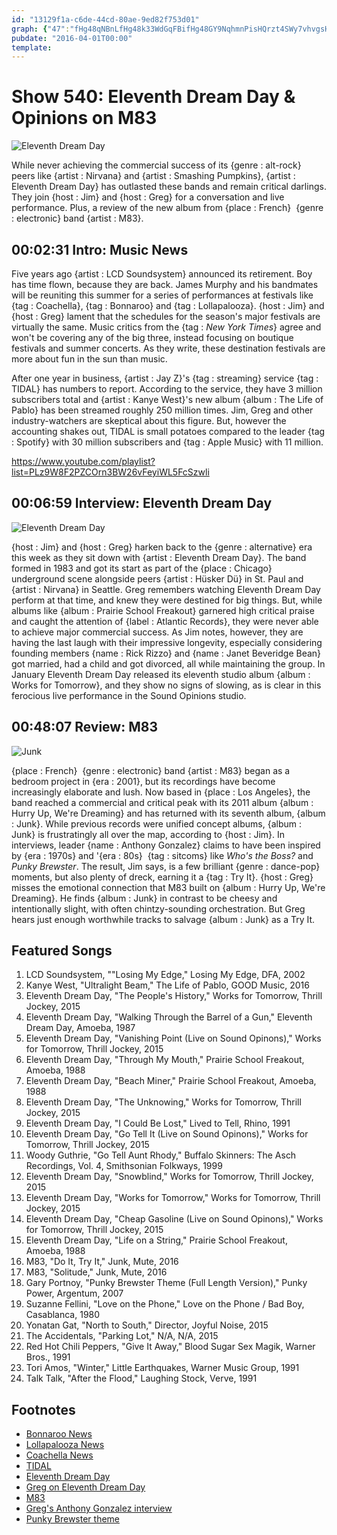 ```yaml
---
id: "13129f1a-c6de-44cd-80ae-9ed82f753d01"
graph: {"47":"fHg48qNBnLfHg48k33WdGqFBifHg48GY9NqhmnPisHQrzt4SWy7vhvgsHQrzhmnPisHQrzBAy8PhmnPiBAy8Pgs9MN","287":"M7LtiqQr9UM7LtidhnxeX6cfddhnxeBHm1GdhnxeM7LtiS5hd7","BN":"SN41FVVfuxVVfuxg8cEOVVfuxklYw0LntDJklYw0klYw0rxXzpklYw0nsyEdV0sfYklYw0FlUbjklYw0"}
pubdate: "2016-04-01T00:00"
template: 
---
```






# Show 540: Eleventh Dream Day & Opinions on M83

![Eleventh Dream Day](https://static.soundopinions.org/images/2016/eleventhdreamday_web.jpg)

While never achieving the commercial success of its {genre : alt-rock} peers like {artist : Nirvana} and {artist : Smashing Pumpkins}, {artist : Eleventh Dream Day} has outlasted these bands and remain critical darlings. They join {host : Jim} and {host : Greg} for a conversation and live performance. Plus, a review of the new album from {place : French}  {genre : electronic} band {artist : M83}.



## 00:02:31 Intro: Music News

Five years ago {artist : LCD Soundsystem} announced its retirement. Boy has time flown, because they are back. James Murphy and his bandmates will be reuniting this summer for a series of performances at festivals like {tag : Coachella}, {tag : Bonnaroo} and {tag : Lollapalooza}. {host : Jim} and {host : Greg} lament that the schedules for the season's major festivals are virtually the same. Music critics from the {tag : *New York Times*} agree and won't be covering any of the big three, instead focusing on boutique festivals and summer concerts. As they write, these destination festivals are more about fun in the sun than music.

After one year in business, {artist : Jay Z}'s {tag : streaming} service {tag : TIDAL} has numbers to report. According to the service, they have 3 million subscribers total and {artist : Kanye West}'s new album {album : The Life of Pablo} has been streamed roughly 250 million times. Jim, Greg and other industry-watchers are skeptical about this figure. But, however the accounting shakes out, TIDAL is small potatoes compared to the leader {tag : Spotify} with 30 million subscribers and {tag : Apple Music} with 11 million.

https://www.youtube.com/playlist?list=PLz9W8F2PZCOrn3BW26vFeyiWL5FcSzwli



## 00:06:59 Interview: Eleventh Dream Day

![Eleventh Dream Day](https://static.soundopinions.org/assets/540/BN0.jpg)

{host : Jim} and {host : Greg} harken back to the {genre : alternative} era this week as they sit down with {artist : Eleventh Dream Day}. The band formed in 1983 and got its start as part of the {place : Chicago} underground scene alongside peers {artist : Hüsker Dü} in St. Paul and {artist : Nirvana} in Seattle. Greg remembers watching Eleventh Dream Day perform at that time, and knew they were destined for big things. But, while albums like {album : Prairie School Freakout} garnered high critical praise and caught the attention of {label : Atlantic Records}, they were never able to achieve major commercial success. As Jim notes, however, they are having the last laugh with their impressive longevity, especially considering founding members {name : Rick Rizzo} and {name : Janet Beveridge Bean} got married, had a child and got divorced, all while maintaining the group. In January Eleventh Dream Day released its eleventh studio album {album : Works for Tomorrow}, and they show no signs of slowing, as is clear in this ferocious live performance in the Sound Opinions studio.



## 00:48:07 Review: M83

![Junk](https://static.soundopinions.org/assets/540/2870.jpg)

{place : French}  {genre : electronic} band {artist : M83} began as a bedroom project in {era : 2001}, but its recordings have become increasingly elaborate and lush. Now based in {place : Los Angeles}, the band reached a commercial and critical peak with its 2011 album {album : Hurry Up, We're Dreaming} and has returned with its seventh album, {album : Junk}. While previous records were unified concept albums, {album : Junk} is frustratingly all over the map, according to {host : Jim}. In interviews, leader {name : Anthony Gonzalez} claims to have been inspired by {era : 1970s} and '{era : 80s}  {tag : sitcoms} like *Who's the Boss?* and *Punky Brewster*. The result, Jim says, is a few brilliant {genre : dance-pop} moments, but also plenty of dreck, earning it a {tag : Try It}. {host : Greg} misses the emotional connection that M83 built on {album : Hurry Up, We're Dreaming}. He finds {album : Junk} in contrast to be cheesy and intentionally slight, with often chintzy-sounding orchestration. But Greg hears just enough worthwhile tracks to salvage {album : Junk} as a Try It.



## Featured Songs

1. LCD Soundsystem, ""Losing My Edge," Losing My Edge, DFA, 2002
2. Kanye West, "Ultralight Beam," The Life of Pablo, GOOD Music, 2016
3. Eleventh Dream Day, "The People's History," Works for Tomorrow, Thrill Jockey, 2015
4. Eleventh Dream Day, "Walking Through the Barrel of a Gun," Eleventh Dream Day, Amoeba, 1987
5. Eleventh Dream Day, "Vanishing Point (Live on Sound Opinons)," Works for Tomorrow, Thrill Jockey, 2015
6. Eleventh Dream Day, "Through My Mouth," Prairie School Freakout, Amoeba, 1988
7. Eleventh Dream Day, "Beach Miner," Prairie School Freakout, Amoeba, 1988
8. Eleventh Dream Day, "The Unknowing," Works for Tomorrow, Thrill Jockey, 2015
9. Eleventh Dream Day, "I Could Be Lost," Lived to Tell, Rhino, 1991
10. Eleventh Dream Day, "Go Tell It (Live on Sound Opinons)," Works for Tomorrow, Thrill Jockey, 2015
11. Woody Guthrie, "Go Tell Aunt Rhody," Buffalo Skinners: The Asch Recordings, Vol. 4, Smithsonian Folkways, 1999
12. Eleventh Dream Day, "Snowblind," Works for Tomorrow, Thrill Jockey, 2015
13. Eleventh Dream Day, "Works for Tomorrow," Works for Tomorrow, Thrill Jockey, 2015
14. Eleventh Dream Day, "Cheap Gasoline (Live on Sound Opinons)," Works for Tomorrow, Thrill Jockey, 2015
15. Eleventh Dream Day, "Life on a String," Prairie School Freakout, Amoeba, 1988
16. M83, "Do It, Try It," Junk, Mute, 2016
17. M83, "Solitude," Junk, Mute, 2016
18. Gary Portnoy, "Punky Brewster Theme (Full Length Version)," Punky Power, Argentum, 2007
19. Suzanne Fellini, "Love on the Phone," Love on the Phone / Bad Boy, Casablanca, 1980
20. Yonatan Gat, "North to South," Director, Joyful Noise, 2015
21. The Accidentals, "Parking Lot," N/A, N/A, 2015
22. Red Hot Chili Peppers, "Give It Away," Blood Sugar Sex Magik, Warner Bros., 1991
23. Tori Amos, "Winter," Little Earthquakes, Warner Music Group, 1991
24. Talk Talk, "After the Flood," Laughing Stock, Verve, 1991



## Footnotes

- [Bonnaroo News](http://www.billboard.com/articles/columns/music-festivals/6844220/bonnaroo-fest-2016-lineup-pearl-jam-dead-company-lcd-soundsystem)
- [Lollapalooza News](http://www.chicagotribune.com/entertainment/music/ct-lollapalooza-2016-lineup-20160323-story.html)
- [Coachella News](http://www.billboard.com/articles/columns/music-festivals/6828979/coachella-lineup-guns-n-roses-lcd-soundsystem-calvin-harris)
- [TIDAL](http://www.billboard.com/articles/columns/hip-hop/7317826/tidal-three-million-global-subscribers-kanye-west-pablo-streams)
- [Eleventh Dream Day](http://eleventhdreamday.com/)
- [Greg on Eleventh Dream Day](http://www.chicagotribune.com/entertainment/music/kot/ct-eleventh-dream-day-janet-bean-rick-rizzo-20150723-column.html)
- [M83](http://ilovem83.com/)
- [Greg's Anthony Gonzalez interview](http://articles.chicagotribune.com/2012-05-02/entertainment/chi-m83-interview-anthony-gonzalez-interviewed-20120501_1_proper-recording-studio-double-album-landmark-albums)
- [Punky Brewster theme](https://www.youtube.com/watch?v=xCJrrftP7Ds)